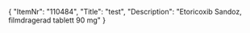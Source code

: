 {
  "ItemNr": "110484",
  "Title": "test",
  "Description": "Etoricoxib Sandoz, filmdragerad tablett 90 mg"
}